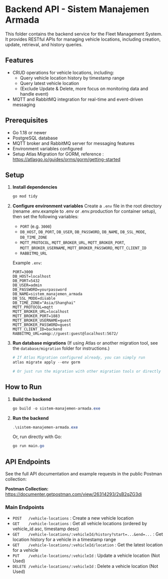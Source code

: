 # Backend API - Sistem Manajemen Armada

This folder contains the backend service for the Fleet Management System. It provides RESTful APIs for managing vehicle locations, including creation, update, retrieval, and history queries.

## Features

- CRUD operations for vehicle locations, including:
  - Query vehicle location history by timestamp range
  - Query latest vehicle location
  - (Exclude Update & Delete, more focus on monitoring data and handle event)
- MQTT and RabbitMQ integration for real-time and event-driven messaging

## Prerequisites

- Go 1.18 or newer
- PostgreSQL database
- MQTT broker and RabbitMQ server for messaging features
- Environment variables configured
- Setup Atlas Migration for GORM, reference : <https://atlasgo.io/guides/orms/gorm/getting-started>

## Setup

1. **Install dependencies**

   ```powershell
   go mod tidy
   ```

2. **Configure environment variables**
   Create a `.env` file in the root directory (rename .env.example to .env or .env.production for container setup), then set the following variables:

   - `PORT` (e.g. `3000`)
   - `DB_HOST`, `DB_PORT`, `DB_USER`, `DB_PASSWORD`, `DB_NAME`, `DB_SSL_MODE`, `DB_TIME_ZONE`
   - `MQTT_PROTOCOL`, `MQTT_BROKER_URL`, `MQTT_BROKER_PORT`, `MQTT_BROKER_USERNAME`, `MQTT_BROKER_PASSWORD`, `MQTT_CLIENT_ID`
   - `RABBITMQ_URL`

   Example `.env`:

   ```env
   PORT=3000
   DB_HOST=localhost
   DB_PORT=5432
   DB_USER=admin
   DB_PASSWORD=yourpassword
   DB_NAME=sistem_manajemen_armada
   DB_SSL_MODE=disable
   DB_TIME_ZONE="Asia/Shanghai"
   MQTT_PROTOCOL=mqtt
   MQTT_BROKER_URL=localhost
   MQTT_BROKER_PORT=1883
   MQTT_BROKER_USERNAME=guest
   MQTT_BROKER_PASSWORD=guest
   MQTT_CLIENT_ID=backend
   RABBITMQ_URL=amqp://guest:guest@localhost:5672/
   ```

3. **Run database migrations**
   (If using Atlas or another migration tool, see the `database/migration` folder for instructions.)

   ```powershell
   # If Atlas Migration configured already, you can simply run
   atlas migrate apply --env gorm

   # Or just run the migration with other migration tools or directly via PSQL or PGADMIN query tool
   ```

## How to Run

1. **Build the backend**

   ```powershell
   go build -o sistem-manajemen-armada.exe
   ```

2. **Run the backend**

   ```powershell
   .\sistem-manajemen-armada.exe
   ```

   Or, run directly with Go:

   ```powershell
   go run main.go
   ```

## API Endpoints

See the full API documentation and example requests in the public Postman collection:

**Postman Collection:**
<https://documenter.getpostman.com/view/26314293/2sB2qZG3di>

### Main Endpoints

- `POST   /vehicle-locations` : Create a new vehicle location
- `GET    /vehicle-locations` : Get all vehicle locations (ordered by vehicle_id asc, timestamp desc)
- `GET    /vehicle-locations/:vehicleId/history?start=...&end=...` : Get location history for a vehicle in a timestamp range
- `GET    /vehicle-locations/:vehicleId/location` : Get the latest location for a vehicle
- `PUT    /vehicle-locations/:vehicleId` : Update a vehicle location (Not Used)
- `DELETE /vehicle-locations/:vehicleId` : Delete a vehicle location (Not Used)
